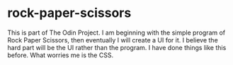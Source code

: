 # rock-paper-scissors

This is part of The Odin Project. I am beginning with the simple program of Rock Paper Scissors, then eventually I will create a UI for it. I believe the hard part will be the UI rather than the program. I have done things like this before. What worries me is the CSS.